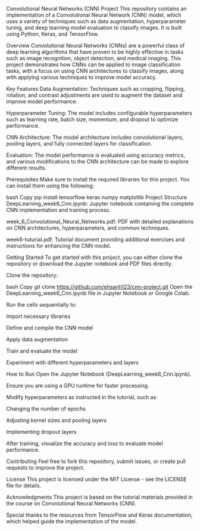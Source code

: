 Convolutional Neural Networks (CNN) Project
This repository contains an implementation of a Convolutional Neural Network (CNN) model, which uses a variety of techniques such as data augmentation, hyperparameter tuning, and deep learning model evaluation to classify images. It is built using Python, Keras, and TensorFlow.

Overview
Convolutional Neural Networks (CNNs) are a powerful class of deep learning algorithms that have proven to be highly effective in tasks such as image recognition, object detection, and medical imaging. This project demonstrates how CNNs can be applied to image classification tasks, with a focus on using CNN architectures to classify images, along with applying various techniques to improve model accuracy.

Key Features
Data Augmentation: Techniques such as cropping, flipping, rotation, and contrast adjustments are used to augment the dataset and improve model performance.

Hyperparameter Tuning: The model includes configurable hyperparameters such as learning rate, batch size, momentum, and dropout to optimize performance.

CNN Architecture: The model architecture includes convolutional layers, pooling layers, and fully connected layers for classification.

Evaluation: The model performance is evaluated using accuracy metrics, and various modifications to the CNN architecture can be made to explore different results.

Prerequisites
Make sure to install the required libraries for this project. You can install them using the following:

bash
Copy
pip install tensorflow keras numpy matplotlib
Project Structure
DeepLearning_week6_Cnn.ipynb: Jupyter notebook containing the complete CNN implementation and training process.

week_6_Convolutional_Neural_Networks.pdf: PDF with detailed explanations on CNN architectures, hyperparameters, and common techniques.

week6-tuturial.pdf: Tutorial document providing additional exercises and instructions for enhancing the CNN model.

Getting Started
To get started with this project, you can either clone the repository or download the Jupyter notebook and PDF files directly.

Clone the repository:

bash
Copy
git clone https://github.com/ehsanh123/cnn-project.git
Open the DeepLearning_week6_Cnn.ipynb file in Jupyter Notebook or Google Colab.

Run the cells sequentially to:

Import necessary libraries

Define and compile the CNN model

Apply data augmentation

Train and evaluate the model

Experiment with different hyperparameters and layers

How to Run
Open the Jupyter Notebook (DeepLearning_week6_Cnn.ipynb).

Ensure you are using a GPU runtime for faster processing.

Modify hyperparameters as instructed in the tutorial, such as:

Changing the number of epochs

Adjusting kernel sizes and pooling layers

Implementing dropout layers

After training, visualize the accuracy and loss to evaluate model performance.

Contributing
Feel free to fork this repository, submit issues, or create pull requests to improve the project.

License
This project is licensed under the MIT License - see the LICENSE file for details.

Acknowledgments
This project is based on the tutorial materials provided in the course on Convolutional Neural Networks (CNN).

Special thanks to the resources from TensorFlow and Keras documentation, which helped guide the implementation of the model.
